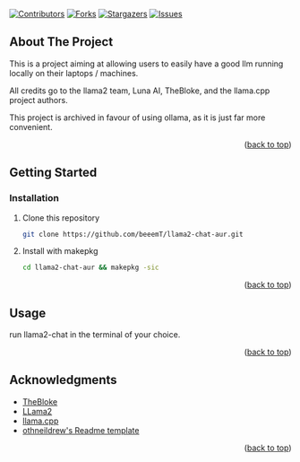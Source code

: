 <a name="readme-top"></a>


<!-- PROJECT SHIELDS -->
<!--
*** I'm using markdown "reference style" links for readability.
*** Reference links are enclosed in brackets [ ] instead of parentheses ( ).
*** See the bottom of this document for the declaration of the reference variables
*** for contributors-url, forks-url, etc. This is an optional, concise syntax you may use.
*** https://www.markdownguide.org/basic-syntax/#reference-style-links
-->
[![Contributors][contributors-shield]][contributors-url]
[![Forks][forks-shield]][forks-url]
[![Stargazers][stars-shield]][stars-url]
[![Issues][issues-shield]][issues-url]


<!-- ABOUT THE PROJECT -->
## About The Project

This is a project aiming at allowing users to easily have a good llm running locally on their laptops / machines.

All credits go to the llama2 team, Luna AI, TheBloke, and the llama.cpp project authors.

This project is archived in favour of using ollama, as it is just far more convenient.

<p align="right">(<a href="#readme-top">back to top</a>)</p>


<!-- GETTING STARTED -->
## Getting Started

### Installation

1. Clone this repository
   ```sh
   git clone https://github.com/beeemT/llama2-chat-aur.git
   ```
3. Install with makepkg
   ```sh
   cd llama2-chat-aur && makepkg -sic
   ```

<p align="right">(<a href="#readme-top">back to top</a>)</p>



<!-- USAGE EXAMPLES -->
## Usage

run llama2-chat in the terminal of your choice.

<p align="right">(<a href="#readme-top">back to top</a>)</p>


<!-- ACKNOWLEDGMENTS -->
## Acknowledgments

* [TheBloke](https://huggingface.co/TheBloke)
* [LLama2](https://ai.meta.com/llama/)
* [llama.cpp](https://github.com/ggerganov/llama.cpp)
* [othneildrew's Readme template](https://github.com/othneildrew/Best-README-Template)

<p align="right">(<a href="#readme-top">back to top</a>)</p>



<!-- MARKDOWN LINKS & IMAGES -->
<!-- https://www.markdownguide.org/basic-syntax/#reference-style-links -->
[contributors-shield]: https://img.shields.io/github/contributors/othneildrew/Best-README-Template.svg?style=for-the-badge
[contributors-url]: https://github.com/othneildrew/Best-README-Template/graphs/contributors
[forks-shield]: https://img.shields.io/github/forks/othneildrew/Best-README-Template.svg?style=for-the-badge
[forks-url]: https://github.com/othneildrew/Best-README-Template/network/members
[stars-shield]: https://img.shields.io/github/stars/othneildrew/Best-README-Template.svg?style=for-the-badge
[stars-url]: https://github.com/othneildrew/Best-README-Template/stargazers
[issues-shield]: https://img.shields.io/github/issues/othneildrew/Best-README-Template.svg?style=for-the-badge
[issues-url]: https://github.com/othneildrew/Best-README-Template/issues
[license-shield]: https://img.shields.io/github/license/othneildrew/Best-README-Template.svg?style=for-the-badge
